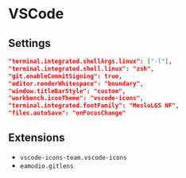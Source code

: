 # VSCode

## Settings

```json
"terminal.integrated.shellArgs.linux": ["-l"],
"terminal.integrated.shell.linux": "zsh",
"git.enableCommitSigning": true,
"editor.renderWhitespace": "boundary",
"window.titleBarStyle": "custom",
"workbench.iconTheme": "vscode-icons",
"terminal.integrated.fontFamily": "MesloLGS NF",
"files.autoSave": "onFocusChange"
```

## Extensions

- `vscode-icons-team.vscode-icons`
- `eamodio.gitlens`
